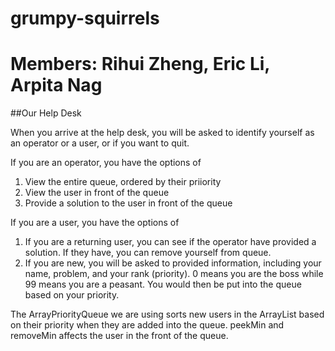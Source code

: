  # grumpy-squirrels
 # Members: Rihui Zheng, Eric Li, Arpita Nag

 ##Our Help Desk

When you arrive at the help desk, you will be asked to identify yourself as an operator or a user, or if you want to quit.

If you are an operator, you have the options of
   1. View the entire queue, ordered by their priiority
   2. View the user in front of the queue
   3. Provide a solution to the user in front of the queue

If you are a user, you have the options of
   1. If you are a returning user, you can see if the operator have provided a solution. If they have, you can remove yourself from queue.
   2. If you are new, you will be asked to provided information, including your name, problem, and your rank (priority). 0 means you are the boss while 99 means you are a peasant. You would then be put into the queue based on your priority.

The ArrayPriorityQueue we are using sorts new users in the ArrayList based on their priority when they are added into the queue. peekMin and removeMin affects the user in the front of the queue.